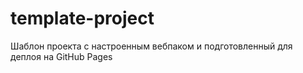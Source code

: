 # template-project

Шаблон проекта с настроенным вебпаком и подготовленный для деплоя на GitHub Pages
